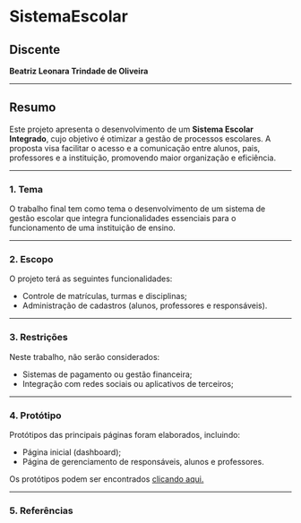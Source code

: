 # SistemaEscolar

## Discente  
**Beatriz Leonara Trindade de Oliveira**  

---

## Resumo  
Este projeto apresenta o desenvolvimento de um **Sistema Escolar Integrado**, cujo objetivo é otimizar a gestão de processos escolares. A proposta visa facilitar o acesso e a comunicação entre alunos, pais, professores e a instituição, promovendo maior organização e eficiência.  

---

### 1. Tema  
O trabalho final tem como tema o desenvolvimento de um sistema de gestão escolar que integra funcionalidades essenciais para o funcionamento de uma instituição de ensino.

---

### 2. Escopo  
O projeto terá as seguintes funcionalidades: 
- Controle de matrículas, turmas e disciplinas;   
- Administração de cadastros (alunos, professores e responsáveis).  

---

### 3. Restrições  
Neste trabalho, não serão considerados:  
- Sistemas de pagamento ou gestão financeira;  
- Integração com redes sociais ou aplicativos de terceiros;  


---

### 4. Protótipo  
Protótipos das principais páginas foram elaborados, incluindo:  
- Página inicial (dashboard);  
- Página de gerenciamento de responsáveis, alunos e professores.
 

Os protótipos podem ser encontrados [clicando aqui.](https://www.figma.com/proto/O80paCZxU26XILEg9mykap/Escola?node-id=1-482&t=BPlb4COHvvd0MN7r-1&scaling=min-zoom&content-scaling=fixed&page-id=0%3A1&starting-point-node-id=1%3A482)

---

### 5. Referências  


